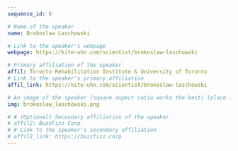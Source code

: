 ```yaml
---
sequence_id: 6

# Name of the speaker
name: Brokoslaw Laschowski

# Link to the speaker's webpage
webpage: https://kite-uhn.com/scientist/brokoslaw-laschowski

# Primary affiliation of the speaker
affil: Toronto Rehabilitation Institute & University of Toronto
# Link to the speaker's primary affiliation
affil_link: https://kite-uhn.com/scientist/brokoslaw-laschowski

# An image of the speaker (square aspect ratio works the best) (place in the `assets/img/speakers` directory)
img: brokoslaw_laschowski.png

# # (Optional) Secondary affiliation of the speaker
# affil2: BuzzFizz Corp
# # Link to the speaker's secondary affiliation 
# affil2_link: https://buzzfizz.corp
---
```


<!-- Whatever you write below will show up as the speaker's bio -->



